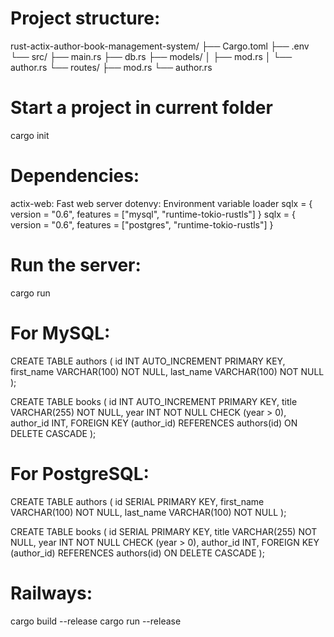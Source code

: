 # Project structure:
rust-actix-author-book-management-system/
├── Cargo.toml
├── .env
└── src/
    ├── main.rs
    ├── db.rs
    ├── models/
    │   ├── mod.rs
    │   └── author.rs
    └── routes/
        ├── mod.rs
        └── author.rs

        
# Start a project in current folder
cargo init

# Dependencies:
actix-web: Fast web server
dotenvy: Environment variable loader
sqlx = { version = "0.6", features = ["mysql", "runtime-tokio-rustls"] } 
sqlx = { version = "0.6", features = ["postgres", "runtime-tokio-rustls"] } 
# Run the server:
cargo run


# For MySQL:
CREATE TABLE authors (
    id INT AUTO_INCREMENT PRIMARY KEY,
    first_name VARCHAR(100) NOT NULL,
    last_name VARCHAR(100) NOT NULL
);

CREATE TABLE books (
    id INT AUTO_INCREMENT PRIMARY KEY,
    title VARCHAR(255) NOT NULL,
    year INT NOT NULL CHECK (year > 0),
    author_id INT,
    FOREIGN KEY (author_id) REFERENCES authors(id) ON DELETE CASCADE
);

# For PostgreSQL:
CREATE TABLE authors (
    id SERIAL PRIMARY KEY,
    first_name VARCHAR(100) NOT NULL,
    last_name VARCHAR(100) NOT NULL
);

CREATE TABLE books (
    id SERIAL PRIMARY KEY,
    title VARCHAR(255) NOT NULL,
    year INT NOT NULL CHECK (year > 0),
    author_id INT,
    FOREIGN KEY (author_id) REFERENCES authors(id) ON DELETE CASCADE
);

# Railways:
cargo build --release
cargo run --release